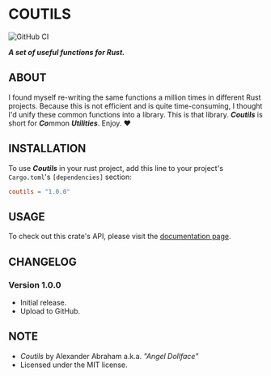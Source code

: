 # COUTILS

![GitHub CI](https://github.com/angeldollface/coutils/actions/workflows/rust.yml/badge.svg)

***A set of useful functions for Rust.***

## ABOUT

I found myself re-writing the same functions a million times in different Rust projects. Because this is not efficient and is quite time-consuming, I thought I'd unify these common functions into a library. This is that library. ***Coutils*** is short for ***Co***mmon ***Utilities***. Enjoy. :heart:

## INSTALLATION

To use ***Coutils*** in your rust project, add this line to your project's `Cargo.toml`'s `[dependencies]` section:

```TOML
coutils = "1.0.0"
```

## USAGE

To check out this crate's API, please visit the [documentation page](https://docs.rs/coutils/1.0.0).

## CHANGELOG

### Version 1.0.0

- Initial release.
- Upload to GitHub.

## NOTE

- *Coutils* by Alexander Abraham a.k.a. *"Angel Dollface"*
- Licensed under the MIT license.